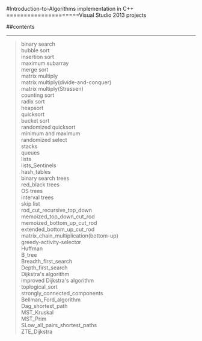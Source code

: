 #Introduction-to-Algorithms implementation in C++
=====================Visual Studio 2013 projects

##contents
- - - -
>binary search<br>
>bubble sort<br>
>insertion sort<br>
>maximum subarray<br>
>merge sort<br>
>matrix multiply<br>
>matrix multiply(divide-and-conquer)<br>
>matrix multiply(Strassen)<br>
>counting sort<br>
>radix sort<br>
>heapsort<br>
>quicksort<br>
>bucket sort<br>
>randomized quicksort<br>
>minimum and maximum<br>
>randomized select<br>
>stacks<br>
>queues<br>
>lists<br>
>lists_Sentinels<br>
>hash_tables<br>
>binary search trees<br>
>red_black trees<br>
>OS trees<br>
>interval trees<br>
>skip list<br>
>rod_cut_recursive_top_down<br>
>memoized_top_down_cut_rod<br>
>memoized_bottom_up_cut_rod<br>
>extended_bottom_up_cut_rod<br>
>matrix_chain_multiplication(bottom-up)<br>
>greedy-activity-selector<br>
>Huffman<br>
>B_tree<br>
>Breadth_first_search<br>
>Depth_first_search<br>
>Dijkstra's algorithm<br>
>improved Dijkstra's algorithm<br>
>toplogical_sort<br>
>strongly_connected_components<br>
>Bellman_Ford_algorithm<br>
>Dag_shortest_path<br>
>MST_Kruskal<br>
>MST_Prim<br>
>SLow_all_pairs_shortest_paths<br>
>ZTE_Dijkstra<br>